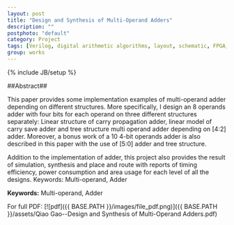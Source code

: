 ```yaml
---
layout: post
title: "Design and Synthesis of Multi-Operand Adders"
description: ""
postphoto: "default"
category: Project
tags: [Verilog, digital arithmetic algorithms, layout, schematic, FPGA, Spice]
group: works
---
```

{% include JB/setup %}

##Abstract##

This paper provides some implementation examples  of multi-operand adder depending on different structures. More specifically, I design an 8 operands adder with four bits for each operand on three different structures separately: Linear structure of carry propagation adder, linear model of carry save adder and tree structure multi operand adder depending on [4:2] adder. Moreover, a bonus work of a 10 4-bit operands adder is also described in this paper with the use of [5:0] adder and tree structure.  

Addition to the implementation of adder, this project also provides the result of simulation, synthesis and place and route with reports of timing efficiency, power consumption and area usage for each level of all the designs. Keywords: Multi-operand, Adder 

**Keywords:** Multi-operand, Adder 

For full PDF: [![pdf]({{ BASE.PATH }}/images/file_pdf.png)]({{ BASE.PATH }}/assets/Qiao Gao--Design and Synthesis of Multi-Operand Adders.pdf)
